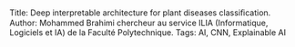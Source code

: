 Title: Deep interpretable architecture for plant diseases classiﬁcation.
Author: Mohammed Brahimi chercheur au service ILIA  (Informatique, Logiciels et IA) de la Faculté Polytechnique.
Tags: AI, CNN, Explainable AI